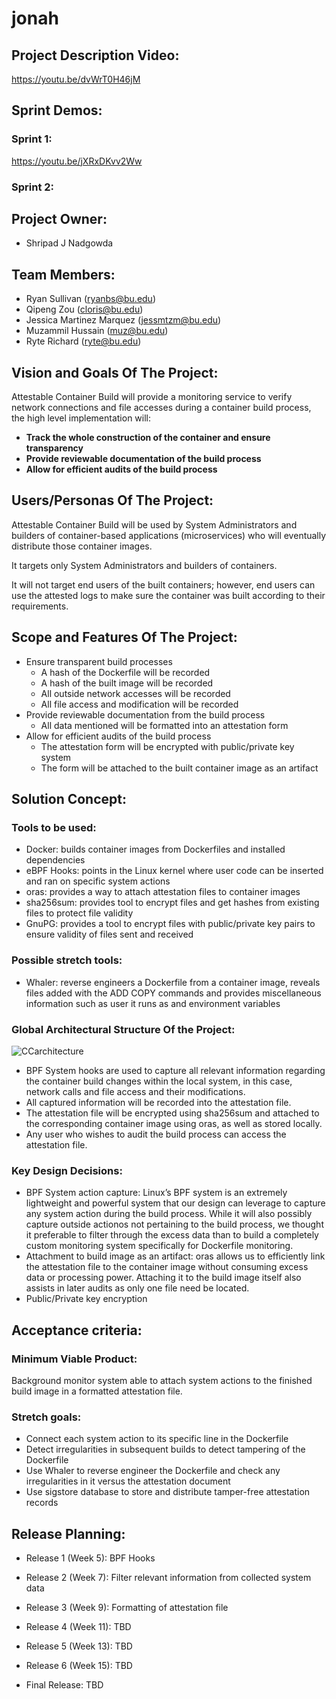 # jonah

## Project Description Video:

https://youtu.be/dvWrT0H46jM

## Sprint Demos:

### Sprint 1:
https://youtu.be/jXRxDKvv2Ww

### Sprint 2:


## Project Owner:

- Shripad J Nadgowda

## Team Members:

- Ryan Sullivan (ryanbs@bu.edu)
- Qipeng Zou (cloris@bu.edu)
- Jessica Martinez Marquez (jessmtzm@bu.edu)
- Muzammil Hussain (muz@bu.edu)
- Ryte Richard (ryte@bu.edu)

## Vision and Goals Of The Project:

Attestable Container Build will provide a monitoring service to verify network connections and file accesses during a container build process, the high level implementation will:

- **Track the whole construction of the container and ensure transparency**
- **Provide reviewable documentation of the build process**
- **Allow for efficient audits of the build process**


## Users/Personas Of The Project:

Attestable Container Build will be used by System Administrators and builders of container-based applications (microservices) who will eventually distribute those container images.  

It targets only System Administrators and builders of containers.

It will not target end users of the built containers; however, end users can use the attested logs to make sure the container was built according to their requirements.

## Scope and Features Of The Project:

- Ensure transparent build processes
  - A hash of the Dockerfile will be recorded
  - A hash of the built image will be recorded
  - All outside network accesses will be recorded
  - All file access and modification will be recorded
- Provide reviewable documentation from the build process
  - All data mentioned will be formatted into an attestation form
- Allow for efficient audits of the build process
  - The attestation form will be encrypted with public/private key system
  - The form will be attached to the built container image as an artifact

## Solution Concept:

### Tools to be used:
- Docker: builds container images from Dockerfiles and installed dependencies
- eBPF Hooks: points in the Linux kernel where user code can be inserted and ran on specific system actions
- oras: provides a way to attach attestation files to container images
- sha256sum: provides tool to encrypt files and get hashes from existing files to protect file validity
- GnuPG: provides a tool to encrypt files with public/private key pairs to ensure validity of files sent and received
### Possible stretch tools:
- Whaler: reverse engineers a Dockerfile from a container image, reveals files added with the ADD COPY commands and provides miscellaneous information such as user it runs as and environment variables

### Global Architectural Structure Of the Project: 

![CCarchitecture](https://user-images.githubusercontent.com/56104192/134778182-0d789255-acaf-4ca6-8218-026017c2e935.png)

- BPF System hooks are used to capture all relevant information regarding the container build changes within the local system, in this case, network calls and file access and their modifications.
- All captured information will be recorded into the attestation file.
- The attestation file will be encrypted using sha256sum and attached to the corresponding container image using oras, as well as stored locally.
- Any user who wishes to audit the build process can access the attestation file.

### Key Design Decisions:
- BPF System action capture: Linux’s BPF system is an extremely lightweight and powerful system that our design can leverage to capture any system action during the build process. While it will also possibly capture outside actionos not pertaining to the build process, we thought it preferable to filter through the excess data than to build a completely custom monitoring system specifically for Dockerfile monitoring.
- Attachment to build image as an artifact: oras allows us to efficiently link the attestation file to the container image without consuming excess data or processing power. Attaching it to the build image itself also assists in later audits as only one file need be located.
- Public/Private key encryption 


## Acceptance criteria:

### Minimum Viable Product:

Background monitor system able to attach system actions to the finished build image in a formatted attestation file. 

### Stretch goals:

- Connect each system action to its specific line in the Dockerfile
- Detect irregularities in subsequent builds to detect tampering of the Dockerfile
- Use Whaler to reverse engineer the Dockerfile and check any irregularities in it versus the attestation document
- Use sigstore database to store and distribute tamper-free attestation records


## Release Planning:

- Release 1 (Week 5): BPF Hooks

- Release 2 (Week 7): Filter relevant information from collected system data

- Release 3 (Week 9): Formatting of attestation file

- Release 4 (Week 11): TBD

- Release 5 (Week 13): TBD

- Release 6 (Week 15): TBD

- Final Release: TBD



